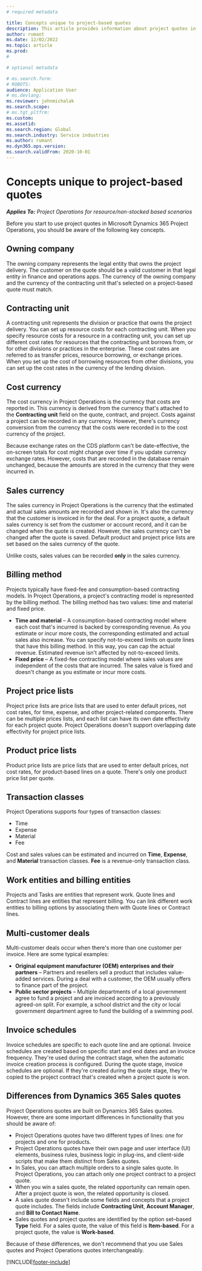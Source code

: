 ```yaml
---
# required metadata

title: Concepts unique to project-based quotes
description: This article provides information about project quotes in Microsoft Dynamics 365 Project Operations.
author: rumant
ms.date: 12/02/2022
ms.topic: article
ms.prod: 
#

# optional metadata

# ms.search.form: 
# ROBOTS: 
audience: Application User
# ms.devlang: 
ms.reviewer: johnmichalak
ms.search.scope: 
# ms.tgt_pltfrm: 
ms.custom: 
ms.assetid: 
ms.search.region: Global
ms.search.industry: Service industries
ms.author: rumant
ms.dyn365.ops.version: 
ms.search.validFrom: 2020-10-01
---
```


# Concepts unique to project-based quotes

_**Applies To:** Project Operations for resource/non-stocked based scenarios_

Before you start to use project quotes in Microsoft Dynamics 365 Project Operations, you should be aware of the following key concepts.

## Owning company

The owning company represents the legal entity that owns the project delivery. The customer on the quote should be a valid customer in that legal entity in finance and operations apps. The currency of the owning company and the currency of the contracting unit that's selected on a project-based quote must match.

## Contracting unit

A contracting unit represents the division or practice that owns the project delivery. You can set up resource costs for each contracting unit. When you specify resource costs for a resource in a contracting unit, you can set up different cost rates for resources that the contracting unit borrows from, or for other divisions or practices in the enterprise. These cost rates are referred to as transfer prices, resource borrowing, or exchange prices. When you set up the cost of borrowing resources from other divisions, you can set up the cost rates in the currency of the lending division.

## Cost currency

The cost currency in Project Operations is the currency that costs are reported in. This currency is derived from the currency that's attached to the **Contracting unit** field on the quote, contract, and project. Costs against a project can be recorded in any currency. However, there's currency conversion from the currency that the costs were recorded in to the cost currency of the project.

Because exchange rates on the CDS platform can't be date-effective, the on-screen totals for cost might change over time if you update currency exchange rates. However, costs that are recorded in the database remain unchanged, because the amounts are stored in the currency that they were incurred in.

## Sales currency

The sales currency in Project Operations is the currency that the estimated and actual sales amounts are recorded and shown in. It's also the currency that the customer is invoiced in for the deal. For a project quote, a default sales currency is set from the customer or account record, and it can be changed when the quote is created. However, the sales currency can't be changed after the quote is saved. Default product and project price lists are set based on the sales currency of the quote.

Unlike costs, sales values can be recorded **only** in the sales currency.

## Billing method

Projects typically have fixed-fee and consumption-based contracting models. In Project Operations, a project's contracting model is represented by the billing method. The billing method has two values: time and material and fixed price.

- **Time and material** – A consumption-based contracting model where each cost that's incurred is backed by corresponding revenue. As you estimate or incur more costs, the corresponding estimated and actual sales also increase. You can specify not-to-exceed limits on quote lines that have this billing method. In this way, you can cap the actual revenue. Estimated revenue isn't affected by not-to-exceed limits.
- **Fixed price** – A fixed-fee contracting model where sales values are independent of the costs that are incurred. The sales value is fixed and doesn't change as you estimate or incur more costs.

## Project price lists

Project price lists are price lists that are used to enter default prices, not cost rates, for time, expense, and other project-related components. There can be multiple prices lists, and each list can have its own date effectivity for each project quote. Project Operations doesn't support overlapping date effectivity for project price lists.

## Product price lists

Product price lists are price lists that are used to enter default prices, not cost rates, for product-based lines on a quote. There's only one product price list per quote.

## Transaction classes

Project Operations supports four types of transaction classes:

- Time
- Expense
- Material
- Fee

Cost and sales values can be estimated and incurred on **Time**, **Expense**, and **Material** transaction classes. **Fee** is a revenue-only transaction class.

## Work entities and billing entities

Projects and Tasks are entities that represent work. Quote lines and Contract lines are entities that represent billing. You can link different work entities to billing options by associating them with Quote lines or Contract lines.

## Multi-customer deals

Multi-customer deals occur when there's more than one customer per invoice. Here are some typical examples:

- **Original equipment manufacturer (OEM) enterprises and their partners** – Partners and resellers sell a product that includes value-added services. During a deal with a customer, the OEM usually offers to finance part of the project.
- **Public sector projects** – Multiple departments of a local government agree to fund a project and are invoiced according to a previously agreed-on split. For example, a school district and the city or local government department agree to fund the building of a swimming pool.

## Invoice schedules

Invoice schedules are specific to each quote line and are optional. Invoice schedules are created based on specific start and end dates and an invoice frequency. They're used during the contract stage, when the automatic invoice creation process is configured. During the quote stage, invoice schedules are optional. If they're created during the quote stage, they're copied to the project contract that's created when a project quote is won.

## Differences from Dynamics 365 Sales quotes

Project Operations quotes are built on Dynamics 365 Sales quotes. However, there are some important differences in functionality that you should be aware of:

- Project Operations quotes have two different types of lines: one for projects and one for products.
- Project Operations quotes have their own page and user interface (UI) elements, business rules, business logic in plug-ins, and client-side scripts that make them distinct from Sales quotes.
- In Sales, you can attach multiple orders to a single sales quote. In Project Operations, you can attach only one project contract to a project quote.
- When you win a sales quote, the related opportunity can remain open. After a project quote is won, the related opportunity is closed.
- A sales quote doesn't include some fields and concepts that a project quote includes. The fields include **Contracting Unit**, **Account Manager**, and **Bill to Contact Name**.
- Sales quotes and project quotes are identified by the option set–based **Type** field. For a sales quote, the value of this field is **Item-based**. For a project quote, the value is **Work-based**.

Because of these differences, we don't recommend that you use Sales quotes and Project Operations quotes interchangeably.

[!INCLUDE[footer-include](../includes/footer-banner.md)]
